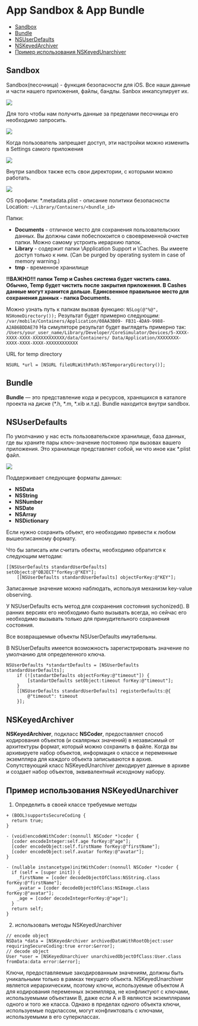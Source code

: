 # App Sandbox & App Bundle

<!-- TOC -->
- [Sandbox](#sandbox)
- [Bundle](#bundle)
- [NSUserDefaults](#nsuserdefaults)
- [NSKeyedArchiver](#nskeyedarchiver)
- [Пример использования NSKeyedUnarchiver](#пример-использования-nskeyedunarchiver)
<!-- /TOC -->

##  Sandbox

Sandbox(песочница) - функция безопасности для iOS. Все наши данные и части нашего приложения, файлы, бандлы. Sanbox инкапсулирует их. 

<img src="https://github.com/OrientCue/ios/blob/master/_resources/dcd3da3d8b584d14aeae9fad3661e9e9.png?raw=true">

Для того чтобы нам получить данные за пределами песочницы его необходимо запросить. 

<img src="https://github.com/OrientCue/ios/blob/master/_resources/1858bd01213246039b5b03e0d5a659d4.png?raw=true">

Когда пользователь запрещает доступ, эти настройки можно изменить в Settings самого приложения 

<img src="https://github.com/OrientCue/ios/blob/master/_resources/d50ebea4056646409f8f09fa26967c25.png?raw=true">

Внутри sandbox также есть свои директории, с которыми можно работать. 

<img src="https://github.com/OrientCue/ios/blob/master/_resources/9efbce87465644b0a3eb075273648576.png?raw=true">

OS профили:
*.metadata.plist - описание политики безопасности
Location: `~/Library/Containers/<bundle_id>`

Папки:
- **Documents** - отличное место для сохранения пользовательских данных. Вы должны сами побеспокоится о своевременной очистке папки. Можно самому устроить иерархию папок. 
- **Library** - содержит папки \Application Support и \Caches. Вы имеете доступ только к ним. 
(Can be purged by operating system in case of memory warning.)
- **tmp** - временное хранилище

**!!ВАЖНО!!! папки Temp и Cashes система будет чистить сама. Обычно, Temp будет чистить после закрытия приложения. В Cashes данные могут хранится дольше. Единсвенное правильное место для сохранения данных - папка Documents.** 

Можно узнать путь к папкам вызвав функцию: 
`NSLog(@"%@", NSHomeDirectory());`
Результат будет примерно следующим: 
`/var/mobile/Containers/Application/08AA3B09- FB31-4DA9-9988-A2AB6BDDAE70`
 На симуляторе результат будет выглядеть примерно так:
`/Users/your_user_name/Library/Developer/CoreSimulator/Devices/5-XXXX-XXXX-XXXX-XXXXXXXXXXXX/data/Containers/ Data/Application/XXXXXXXX-XXXX-XXXX-XXXX-XXXXXXXXXXXX`


URL for temp directory

```objc
NSURL *url = [NSURL fileURLWithPath:NSTemporaryDirectory()];
```
## Bundle
**Bundle** — это представление кода и ресурсов, хранящихся в каталоге проекта на диске (*.h, *.m, *.xib и.т.д). Bundle находится внутри sandbox.  



## NSUserDefaults
По умолчанию у нас есть пользовательское хранилище, база данных, где вы храните пары ключ-значение постоянно при вызовах вашего приложения. Это хранилище представляет собой, ни что иное как *.plist файл. 

<img src="https://github.com/OrientCue/ios/blob/master/_resources/0e0ca22570824ffeb3f3daf15bb4a28b.png?raw=true">


Поддерживает следующие форматы данных:
- **NSData**
- **NSString**
- **NSNumber**
- **NSDate**
- **NSArray**
- **NSDictionary**

Если нужно сохранить объект, его необходимо привести к любом вышеописанному формату. 

Что бы записать или считать обекты, необходимо обратится к следующим методам:

```objc
[[NSUserDefaults standardUserDefaults] setObject:@"OBJECT"forKey:@"KEY"];
    [[NSUserDefaults standardUserDefaults] objectForKey:@"KEY"];
```
Записанные значение можно наблюдать, используя механизм key-value observing. 

У NSUserDefaults есть метод для сохранения состояния sychonized(). В ранних версиях его необходимо было вызывать всегда, но сейчас его необходимо вызывать только для принудительного сохранения состояния. 

Все возвращаемые объекты NSUserDefaults имутабельны. 

В NSUserDefaults имеется возможность зарегистрировать значение по умолчанию для определенного ключа. 

```objc
NSUserDefaults *standartDefaults = [NSUserDefaults standardUserDefaults];
    if (![standartDefaults objectForKey:@"timeout"]) {
        [standartDefaults setObject:timeout forKey:@"timeout"];
    }
    [[NSUserDefaults standardUserDefaults] registerDefaults:@{
        @"timeout": timeout
    }];
```

## NSKeyedArchiver

**NSKeyedArchiver**, подкласс **NSCoder**, предоставляет способ кодирования объектов (и скалярных значений) в независимый от архитектуры формат, который можно сохранить в файле. Когда вы архивируете набор объектов, информация о классе и переменные экземпляра для каждого объекта записываются в архив.
Сопутствующий класс NSKeyedUnarchiver декодирует данные в архиве и создает набор объектов, эквивалентный исходному набору.

## Пример использования NSKeyedUnarchiver
1)	Определить в своей классе требуемые методы <NSSecureCoding>

```objc
+ (BOOL)supportsSecureCoding {
  return true;
}

- (void)encodeWithCoder:(nonnull NSCoder *)coder {
  [coder encodeInteger:self.age forKey:@"age"];
  [coder encodeObject:self.firstName forKey:@"firstName"];
  [coder encodeObject:self.avatar forKey:@"avatar"];
}

- (nullable instancetype)initWithCoder:(nonnull NSCoder *)coder {
  if (self = [super init]) {
    _firstName = [coder decodeObjectOfClass:NSString.class forKey:@"firstName"];
    _avatar = [coder decodeObjectOfClass:NSImage.class forKey:@"avatar"];
    _age = [coder decodeIntegerForKey:@"age"];
  }
  return self;
}
```

2)	использовать методы NSKeyedUnarchiver

```objc
// encode object
NSData *data = [NSKeyedArchiver archivedDataWithRootObject:user requiringSecureCoding:true error:&error];
// decode object
User *user = [NSKeyedUnarchiver unarchivedObjectOfClass:User.class fromData:data error:&error];
```

Ключи, предоставляемые закодированным значениям, должны быть уникальными только в рамках текущего объекта.
NSKeyedUnarchiver является иерархическим, поэтому ключи, используемые объектом A для кодирования переменных экземпляра, не конфликтуют с ключами, используемыми объектами B, даже если A и B являются экземплярами одного и того же класса.
Однако в пределах одного объекта ключи, используемые подклассом, могут конфликтовать с ключами, используемыми в его суперклассах.




